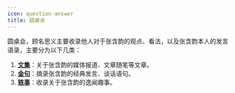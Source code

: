 ```yaml
---
icon: question-answer
title: 圆桌会
---
```


圆桌会，顾名思义主要收录他人对于张含韵的观点、看法，以及张含韵本人的发言语录，主要分为以下几类：

1. **[文集](collection/)**：关于张含韵的媒体报道、文章随笔等文章。
1. **[金句](sentence/)**：摘录张含韵的经典发言、谈话语句。
1. **[轶事](anecdote/)**：收录关于张含韵的逸闻趣事。